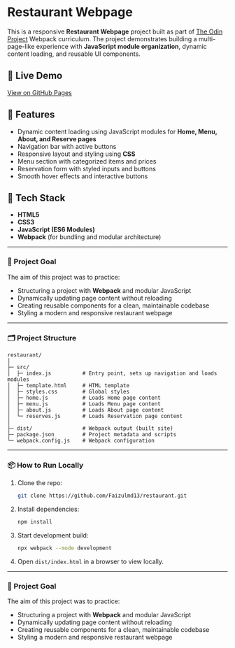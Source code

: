 # Restaurant Webpage

This is a responsive **Restaurant Webpage** project built as part of [The Odin Project](https://www.theodinproject.com/) Webpack curriculum.
The project demonstrates building a multi-page-like experience with **JavaScript module organization**, dynamic content loading, and reusable UI components.

## 🔗 Live Demo

[View on GitHub Pages](https://Faizulmd13.github.io/restaurant)

## 📂 Features

- Dynamic content loading using JavaScript modules for **Home, Menu, About, and Reserve pages**
- Navigation bar with active buttons
- Responsive layout and styling using **CSS**
- Menu section with categorized items and prices
- Reservation form with styled inputs and buttons
- Smooth hover effects and interactive buttons

## 🚀 Tech Stack

- **HTML5**
- **CSS3**
- **JavaScript (ES6 Modules)**
- **Webpack** (for bundling and modular architecture)

---

### 📘 Project Goal

The aim of this project was to practice:

- Structuring a project with **Webpack** and modular JavaScript
- Dynamically updating page content without reloading
- Creating reusable components for a clean, maintainable codebase
- Styling a modern and responsive restaurant webpage

---

### 🗂 Project Structure

```
restaurant/
│
├─ src/
│  ├─ index.js          # Entry point, sets up navigation and loads modules
│  ├─ template.html     # HTML template
│  ├─ styles.css        # Global styles
│  ├─ home.js           # Loads Home page content
│  ├─ menu.js           # Loads Menu page content
│  ├─ about.js          # Loads About page content
│  └─ reserves.js       # Loads Reservation page content
│
├─ dist/                # Webpack output (built site)
├─ package.json         # Project metadata and scripts
└─ webpack.config.js    # Webpack configuration
```

---

### 📦 How to Run Locally

1. Clone the repo:

   ```bash
   git clone https://github.com/Faizulmd13/restaurant.git
   ```

2. Install dependencies:

   ```bash
   npm install
   ```

3. Start development build:

   ```bash
   npx webpack --mode development
   ```

4. Open `dist/index.html` in a browser to view locally.

---

### 📘 Project Goal

The aim of this project was to practice:

- Structuring a project with **Webpack** and modular JavaScript
- Dynamically updating page content without reloading
- Creating reusable components for a clean, maintainable codebase
- Styling a modern and responsive restaurant webpage
